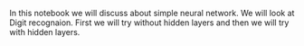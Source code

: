 In this notebook we will discuss about simple neural network. We will look at Digit recognaion. First we will try without hidden layers and then we will try with hidden layers.
